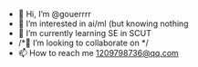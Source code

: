 - 👋 Hi, I’m @gouerrrr
- 👀 I’m interested in ai/ml (but knowing nothing
- 🌱 I’m currently learning SE in SCUT
- /*💞️ I’m looking to collaborate on */
- 📫 How to reach me  1209798736@qq.com
<!---
gouerrrr/gouerrrr is a ✨ special ✨ repository because its `README.md` (this file) appears on your GitHub profile.
You can click the Preview link to take a look at your changes.
--->
